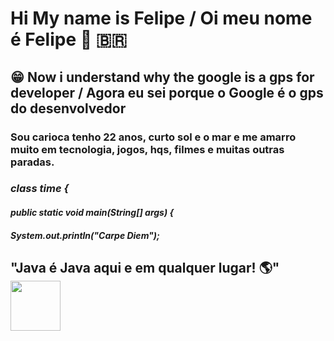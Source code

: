 # Hi My name is Felipe / Oi meu nome é Felipe 👋 :brazil:
## :grin: Now i understand why the google is a gps for developer / Agora eu sei porque o Google é o gps do desenvolvedor  

### Sou carioca tenho 22 anos, curto sol e o mar e me amarro muito em tecnologia, jogos, hqs, filmes e muitas outras paradas.

### ***class time {***
####  ***public static void main(String[] args) {***
####    ***System.out.println("Carpe Diem");***

## "Java é Java aqui e em qualquer lugar! :earth_americas:" <img src="https://user-images.githubusercontent.com/89545100/134685961-eb4c293b-c48b-48be-927e-f872430ca658.gif" width="80" height="80" /> 
